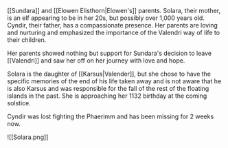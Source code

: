 [[Sundara]] and [[Elowen Elisthorn|Elowen's]] parents. Solara, their mother, is an elf appearing to be in her 20s, but possibly over 1,000 years old. Cyndir, their father, has a compassionate presence. Her parents are loving and nurturing and emphasized the importance of the Valendri way of life to their children. 

Her parents showed nothing but support for Sundara's decision to leave [[Valendri]] and saw her off on her journey with love and hope.

Solara is the daughter of [[Karsus|Valender]], but she chose to have the specific memories of the end of his life taken away and is not aware that he is also Karsus and was responsible for the fall of the rest of the floating islands in the past. She is approaching her 1132 birthday at the coming solstice. 

Cyndir was lost fighting the Phaerimm and has been missing for 2 weeks now. 

![[Solara.png]]